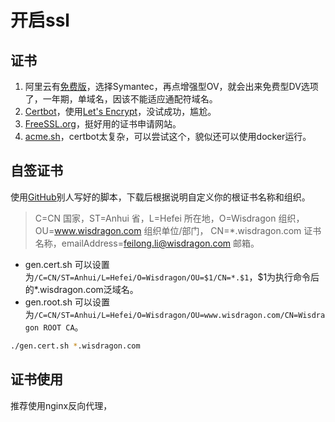 # 开启ssl

## 证书

1. 阿里云有[免费版](https://common-buy.aliyun.com/?spm=5176.7968328.1266638..feee1232kFUd5K&commodityCode=cas#/buy)，选择Symantec，再点增强型OV，就会出来免费型DV选项了，一年期，单域名，因该不能适应通配符域名。
2. [Certbot](https://certbot.eff.org)，使用[Let's Encrypt](https://letsencrypt.org/)，没试成功，尴尬。
3. [FreeSSL.org](https://freessl.cn)，挺好用的证书申请网站。
4. [acme.sh](https://github.com/Neilpang/acme.sh)，certbot太复杂，可以尝试这个，貌似还可以使用docker运行。

## 自签证书

使用[GitHub](https://github.com/Fishdrowned/ssl)别人写好的脚本，下载后根据说明自定义你的根证书名称和组织。

> C=CN 国家，ST=Anhui 省，L=Hefei 所在地，O=Wisdragon 组织，OU=www.wisdragon.com 组织单位/部门， CN=*.wisdragon.com 证书名称，emailAddress=feilong.li@wisdragon.com 邮箱。

- gen.cert.sh 可以设置为`/C=CN/ST=Anhui/L=Hefei/O=Wisdragon/OU=$1/CN=*.$1`，$1为执行命令后的*.wisdragon.com泛域名。
- gen.root.sh 可以设置为`/C=CN/ST=Anhui/L=Hefei/O=Wisdragon/OU=www.wisdragon.com/CN=Wisdragon ROOT CA`。

``` sh
./gen.cert.sh *.wisdragon.com
```

[想自己创建的可以参考]: https://wangye.org/blog/archives/732/

## 证书使用

推荐使用nginx反向代理，